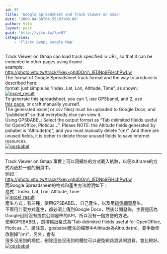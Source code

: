 ```yaml
---
id: 97
title: 'Google Spreadsheet and Track Viewer on Gmap'
date: '2009-04-30T04:55:07+00:00'
author: Vito
layout: post
guid: 'http://vito.tw/?p=97'
categories:
    - 'Flickr &amp; Google Map'
---
```


Track Viewer on Gmap can load track specified in URL, so that it can be embeded in other pages using iframe.  
example:  
http://photo.vito.tw/track/?key=phd0Onr\_IEDNp9FiHchPwLw  
The format of Google Spreadsheet track format and the way to produce is described here:  
format: just simple as “Index, Lat, Lon, Altitude, Time”, as shown:  
[![excel_result](http://vito.tw/wp-content/uploads/2009/04/excel_result.jpg "excel_result")](http://vito.tw/?attachment_id=98)  
To generate this spreadsheet, you can 1, use GPSbanel, and 2, use  
[this page](http://photo.vito.tw/utils/trackcompress.php), or craft manually yourself.  
The generated excel( or csv files) must be uploaded to Google Docs, and “published” so that everybody else can view it.  
Using GPSBABEL: Select the output format as “Tab delimited filelds useful for OpenOffice, Ploticus…”. Please NOTE: the Altitude fields generated by psbabel is “Altitude(m)”, and you must manually delete “(m)”. And there are unused fields, it is better to delete those unused fields to save internet resources.  
[![gpsbabel](http://vito.tw/wp-content/uploads/2009/04/gpsbabel.jpg "gpsbabel")](http://vito.tw/?attachment_id=99)

- - - - - -

Track Viewer on Gmap 事實上可以用網址的方式載入軌跡，以便以iframe的方式內嵌於一般的網頁中。  
例如：  
http://photo.vito.tw/track/?key=phd0Onr\_IEDNp9FiHchPwLw  
而Google Spreadsheet的格式和產生方法說明如下：  
格式：Index, Lat, Lon, Altitude, Time  
[![excel_result](http://vito.tw/wp-content/uploads/2009/04/excel_result.jpg "excel_result")](http://vito.tw/?attachment_id=98)  
產生方式：有三種，使用GPSBABEL，自己產生，以及用[這個網頁](http://photo.vito.tw/utils/trackcompress.php "這個")產生。  
不管用什麼方式產生，都必須上傳到Google Docs，然後公開發佈。主要是因為Google目前沒有提供公開發佈的API，所以沒有一個方便的方法。  
使用GPSBABEL，選擇輸出格式為”Tab delimited filelds useful for OpenOffice, Ploticus…”。請注意，gpsbabel產生的檔案中Alititude為Altitude(m)，要手動修改刪掉”(m)”，另外，會有  
很多沒用到的欄位，刪除這些沒用到的欄位可以避免網路資源的浪費，會比較好。  
[![gpsbabel](http://vito.tw/wp-content/uploads/2009/04/gpsbabel.jpg "gpsbabel")](http://vito.tw/?attachment_id=99)